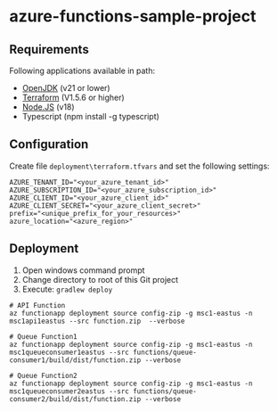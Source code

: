 # azure-functions-sample-project

## Requirements

Following applications available in path:
* [OpenJDK](https://jdk.java.net/21/) (v21 or lower)
* [Terraform](https://developer.hashicorp.com/terraform/install?product_intent=terraform) (V1.5.6 or higher)
* [Node.JS](https://nodejs.org/en/download) (v18)
* Typescript (npm install -g typescript)

## Configuration
Create file ```deployment\terraform.tfvars``` and set the following settings:
```
AZURE_TENANT_ID="<your_azure_tenant_id>"
AZURE_SUBSCRIPTION_ID="<your_azure_subscription_id>"
AZURE_CLIENT_ID="<your_azure_client_id>"
AZURE_CLIENT_SECRET="<your_azure_client_secret>"
prefix="<unique_prefix_for_your_resources>"
azure_location="<azure_region>"
```

## Deployment

1. Open windows command prompt
2. Change directory to root of this Git project
3. Execute: ```gradlew deploy```


```
# API Function
az functionapp deployment source config-zip -g msc1-eastus -n msc1api1eastus --src function.zip  --verbose

# Queue Function1
az functionapp deployment source config-zip -g msc1-eastus -n msc1queueconsumer1eastus --src functions/queue-consumer1/build/dist/function.zip --verbose

# Queue Function2
az functionapp deployment source config-zip -g msc1-eastus -n msc1queueconsumer2eastus --src functions/queue-consumer2/build/dist/function.zip --verbose
```

